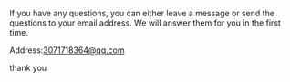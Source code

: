 If you have any questions, you can either leave a message or send the questions to your email address. We will answer them for you in the first time.

Address:3071718364@qq.com

thank you

